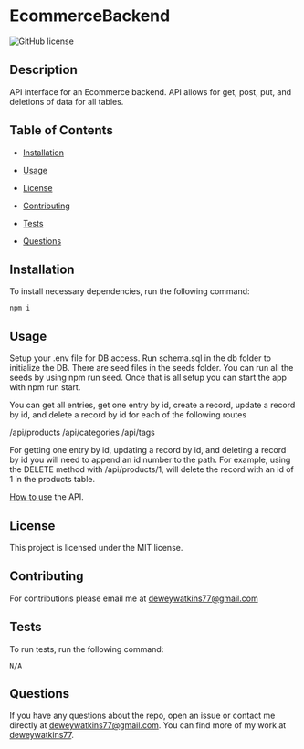 # EcommerceBackend
![GitHub license](https://img.shields.io/badge/license-MIT-blue.svg)

## Description

API interface for an Ecommerce backend. API allows for get, post, put, and deletions of data for all tables.

## Table of Contents 

* [Installation](#installation)

* [Usage](#usage)

* [License](#license)

* [Contributing](#contributing)

* [Tests](#tests)

* [Questions](#questions)

## Installation

To install necessary dependencies, run the following command:

```
npm i
```

## Usage

Setup your .env file for DB access. Run schema.sql in the db folder to initialize the DB. There are seed files in the seeds folder. You can run all the seeds by using npm run seed. Once that is all setup you can start the app with npm run start. 

You can get all entries, get one entry by id, create a record, update a record by id, and delete a record by id for
each of the following routes

/api/products
/api/categories
/api/tags

For getting one entry by id, updating a record by id, and deleting a record by id you will need to append an id number to the path. For example, using the DELETE method with /api/products/1, will delete the record with an id of 1 in the products table.

[How to use](https://watch.screencastify.com/v/YFAxefnj1ARTfdzymhH3) the API.

## License

This project is licensed under the MIT license.
  
## Contributing

For contributions please email me at deweywatkins77@gmail.com

## Tests

To run tests, run the following command:

```
N/A
```

## Questions

If you have any questions about the repo, open an issue or contact me directly at deweywatkins77@gmail.com. You can find more of my work at [deweywatkins77](https://github.com/deweywatkins77/).
